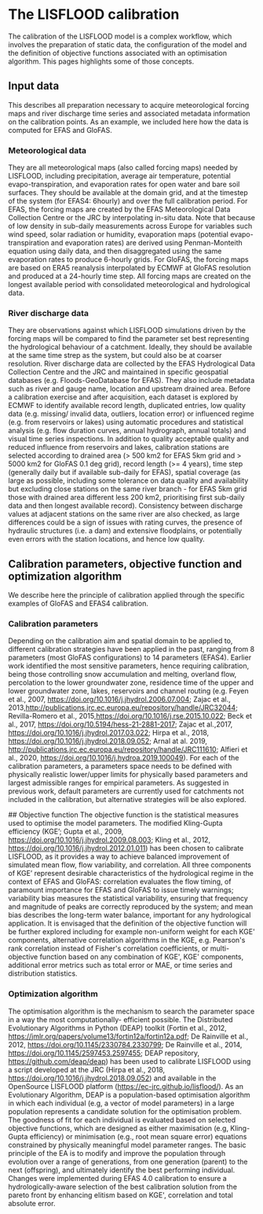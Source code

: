 # The LISFLOOD calibration
The calibration of the LISFLOOD model is a complex workflow, which involves the preparation of static data, the configuration of the model and the definition of objective functions associated with an optimisation algorithm. This pages highlights some of those concepts.

## Input data
This describes all preparation necessary to acquire meteorological forcing maps and river discharge time series and associated metadata information on the calibration points. As an example, we included here how the data is computed for EFAS and GloFAS.

### Meteorological data
They are all meteorological maps (also called forcing maps) needed by LISFLOOD, including precipitation, average air temperature, potential evapo-transpiration, and evaporation rates for open water and bare soil surfaces. They should be available at the domain grid, and at the timestep of the system (for EFAS4: 6hourly) and over the full calibration period. For EFAS, the forcing maps are created by the EFAS Meteorological Data Collection Centre or the JRC by interpolating in-situ data. Note that because of low density in sub-daily measurements across Europe for variables such wind speed, solar radiation or humidity, evaporation maps (potential evapo-transpiration and evaporation rates) are derived using Penman-Monteith equation using daily data, and then disaggregated using the same evaporation rates to produce 6-hourly grids. For GloFAS, the forcing maps are based on ERA5 reanalysis interpolated by ECMWF at GloFAS resolution and produced at a 24-hourly time step. All forcing maps are created on the longest available period with consolidated meteorological and hydrological data.

### River discharge data
They are observations against which LISFLOOD simulations driven by the forcing maps will be compared to find the parameter set best representing the hydrological behaviour of a catchment.  Ideally, they should be available at the same time strep as the system, but could also be at coarser resolution. River discharge data are collected by the EFAS Hydrological Data Collection Centre and the JRC and maintained in specific geospatial databases (e.g. Floods-GeoDatabase for EFAS). They also include metadata such as river and gauge name, location and upstream drained area. Before a calibration exercise and after acquisition, each dataset is explored by ECMWF to identify available record length, duplicated entries, low quality data (e.g. missing/ invalid data, outliers, location error) or influenced regime (e.g. from reservoirs or lakes) using automatic procedures and statistical analysis (e.g. flow duration curves, annual hydrograph, annual totals) and visual time series inspections. In addition to quality acceptable quality and reduced influence from reservoirs and lakes, calibration stations are selected according to drained area (> 500 km2 for EFAS 5km grid and > 5000 km2 for GloFAS 0.1 deg grid), record length (>= 4 years), time step (generally daily but if available sub-daily for EFAS), spatial coverage (as large as possible, including some tolerance on data quality and availability but excluding close stations on the same river branch - for EFAS 5km grid those with drained area different less 200 km2, prioritising first sub-daily data and then longest available record). Consistency between discharge values at adjacent stations on the same river are also checked, as large differences could be a sign of issues with rating curves, the presence of hydraulic structures (i.e. a dam) and extensive floodplains, or potentially even errors with the station locations, and hence low quality.

## Calibration parameters, objective function and optimization algorithm
We describe here the principle of calibration applied through the specific examples of GloFAS and EFAS4 calibration.

### Calibration parameters
Depending on the calibration aim and spatial domain to be applied to, different calibration strategies have been applied in the past, ranging from 8 parameters (most GloFAS configurations) to 14 parameters (EFAS4).
Earlier work identified the most sensitive parameters, hence requiring calibration, being those controlling snow accumulation and melting, overland flow, percolation to the lower groundwater zone, residence time of the upper and lower groundwater zone, lakes, reservoirs and channel routing (e.g. Feyen et al., 2007, https://doi.org/10.1016/j.jhydrol.2006.07.004; Zajac et al., 2013,http://publications.jrc.ec.europa.eu/repository/handle/JRC32044; Revilla-Romero et al., 2015,https://doi.org/10.1016/j.rse.2015.10.022; Beck et al., 2017, https://doi.org/10.5194/hess-21-2881-2017; Zajac et al.,2017, https://doi.org/10.1016/j.jhydrol.2017.03.022; Hirpa et al., 2018, https://doi.org/10.1016/j.jhydrol.2018.09.052; Arnal at al. 2019, http://publications.jrc.ec.europa.eu/repository/handle/JRC111610; Alfieri et al., 2020, https://doi.org/10.1016/j.hydroa.2019.100049). 
For each of the calibration parameters, a parameters space needs to be defined with physically realistic lower/upper limits for physically based parameters and largest admissible ranges for empirical parameters. As suggested in previous work, default parameters are currently used for catchments not included in the calibration, but alternative strategies will be also explored.

## Objective function
The objective function is the statistical measures used to optimise the model parameters. The modified Kling-Gupta efficiency (KGE’; Gupta et al., 2009, https://doi.org/10.1016/j.jhydrol.2009.08.003; Kling et al., 2012, https://doi.org/10.1016/j.jhydrol.2012.01.011) has been chosen to calibrate LISFLOOD, as it provides a way to achieve balanced improvement of simulated mean flow, flow variability, and correlation. All three components of KGE’ represent desirable characteristics of the hydrological regime in the context of EFAS and GloFAS: correlation evaluates the flow timing, of paramount importance for EFAS and GloFAS to issue timely warnings; variability bias measures the statistical variability, ensuring that frequency and magnitude of peaks are correctly reproduced by the system; and mean bias describes the long-term water balance, important for any hydrological application. It is envisaged that the definition of the objective function will be further explored including for example non-uniform weight for each KGE' components, alternative correlation algorithms in the KGE, e.g. Pearson's rank correlation instead of Fisher's correlation coefficients, or multi-objective function based on any combination of KGE', KGE' components, additional error metrics such as total error or MAE, or time series and distribution statistics.

### Optimization algorithm
The optimisation algorithm is the mechanism to search the parameter space in a way the most computationally- efficient possible. The Distributed Evolutionary Algorithms in Python (DEAP) toolkit (Fortin et al., 2012, https://jmlr.org/papers/volume13/fortin12a/fortin12a.pdf; De Rainville et al., 2012, https://doi.org/10.1145/2330784.2330799; De Rainville et al., 2014, https://doi.org/10.1145/2597453.2597455; DEAP repository, https://github.com/deap/deap) has been used to calibrate LISFLOOD using a script developed at the JRC (Hirpa et al., 2018, https://doi.org/10.1016/j.jhydrol.2018.09.052) and available in the OpenSource LISFLOOD platform (https://ec-jrc.github.io/lisflood/). As an Evolutionary Algorithm, DEAP is a population-based optimisation algorithm in which each individual (e.g, a vector of model parameters) in a large population represents a candidate solution for the optimisation problem. The goodness of fit for each individual is evaluated based on selected objective functions, which are designed as either maximisation (e.g, Kling-Gupta efficiency) or minimisation (e.g., root mean square error) equations constrained by physically meaningful model parameter ranges. The basic principle of the EA is to modify and improve the population through evolution over a range of generations, from one generation (parent) to the next (offspring), and ultimately identify the best performing individual. Changes were implemented during EFAS 4.0 calibration to ensure a hydrologically-aware selection of the best calibration solution from the pareto front by enhancing elitism based on KGE', correlation and total absolute error.

